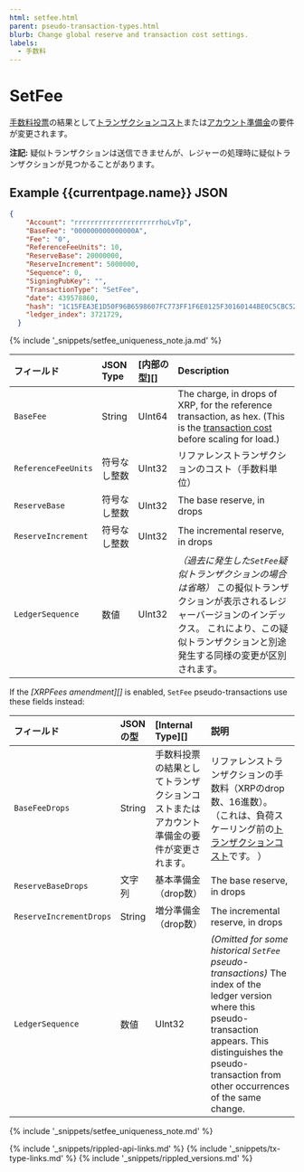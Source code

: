 ```yaml
---
html: setfee.html
parent: pseudo-transaction-types.html
blurb: Change global reserve and transaction cost settings.
labels:
  - 手数料
---
```


# SetFee

[手数料投票](fee-voting.html)の結果として[トランザクションコスト](transaction-cost.html)または[アカウント準備金](reserves.html)の要件が変更されます。

**注記:** 疑似トランザクションは送信できませんが、レジャーの処理時に疑似トランザクションが見つかることがあります。

## Example {{currentpage.name}} JSON

```json
{
    "Account": "rrrrrrrrrrrrrrrrrrrrrhoLvTp",
    "BaseFee": "000000000000000A",
    "Fee": "0",
    "ReferenceFeeUnits": 10,
    "ReserveBase": 20000000,
    "ReserveIncrement": 5000000,
    "Sequence": 0,
    "SigningPubKey": "",
    "TransactionType": "SetFee",
    "date": 439578860,
    "hash": "1C15FEA3E1D50F96B6598607FC773FF1F6E0125F30160144BE0C5CBC52F5151B",
    "ledger_index": 3721729,
  }
```

{% include '_snippets/setfee_uniqueness_note.ja.md' %}
<!--{# fix md highlighting_ #}-->

| フィールド               | JSON Type | \[内部の型\]\[\] | Description                                                                                                                                          |
|:------------------- |:--------- |:------------ |:---------------------------------------------------------------------------------------------------------------------------------------------------- |
| `BaseFee`           | String    | UInt64       | The charge, in drops of XRP, for the reference transaction, as hex. (This is the [transaction cost](transaction-cost.html) before scaling for load.) |
| `ReferenceFeeUnits` | 符号なし整数    | UInt32       | リファレンストランザクションのコスト（手数料単位）                                                                                                                            |
| `ReserveBase`       | 符号なし整数    | UInt32       | The base reserve, in drops                                                                                                                           |
| `ReserveIncrement`  | 符号なし整数    | UInt32       | The incremental reserve, in drops                                                                                                                    |
| `LedgerSequence`    | 数値        | UInt32       | _（過去に発生した`SetFee`疑似トランザクションの場合は省略）_ この擬似トランザクションが表示されるレジャーバージョンのインデックス。 これにより、この疑似トランザクションと別途発生する同様の変更が区別されます。                                       |


If the _\[XRPFees amendment\]\[\]_ is enabled, `SetFee` pseudo-transactions use these fields instead:

| フィールド                   | JSONの型 | \[Internal Type\]\[\]                        | 説明                                                                                                                                                                                                                       |
|:----------------------- |:------ |:-------------------------------------------- |:------------------------------------------------------------------------------------------------------------------------------------------------------------------------------------------------------------------------ |
| `BaseFeeDrops`          | String | 手数料投票の結果としてトランザクションコストまたはアカウント準備金の要件が変更されます。 | リファレンストランザクションの手数料（XRPのdrop数、16進数）。 （これは、負荷スケーリング前の[トランザクションコスト](transaction-cost.html)です。 ）                                                                                                                             |
| `ReserveBaseDrops`      | 文字列    | 基本準備金（drop数）                                 | The base reserve, in drops                                                                                                                                                                                               |
| `ReserveIncrementDrops` | String | 増分準備金（drop数）                                 | The incremental reserve, in drops                                                                                                                                                                                        |
| `LedgerSequence`        | 数値     | UInt32                                       | _(Omitted for some historical `SetFee` pseudo-transactions)_ The index of the ledger version where this pseudo-transaction appears. This distinguishes the pseudo-transaction from other occurrences of the same change. |


{% include '_snippets/setfee_uniqueness_note.md' %}

<!--{# common link defs #}-->
{% include '_snippets/rippled-api-links.md' %}
{% include '_snippets/tx-type-links.md' %}
{% include '_snippets/rippled_versions.md' %}
